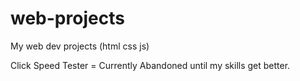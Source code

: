 # web-projects
My web dev projects (html css js)

Click Speed Tester = Currently Abandoned until my skills get better.